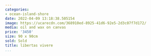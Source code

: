 ```yaml
---
categories:
- ocean-island-shore
date: 2022-04-09 13:18:38.505154
image: https://ucarecdn.com/368910ed-8925-41d6-92e5-2d3c07f7d172/
media: oil and wax on canvas
price: '3450'
size: 90 x 90cm
sold: Sold
title: libertas vivere
...
```

